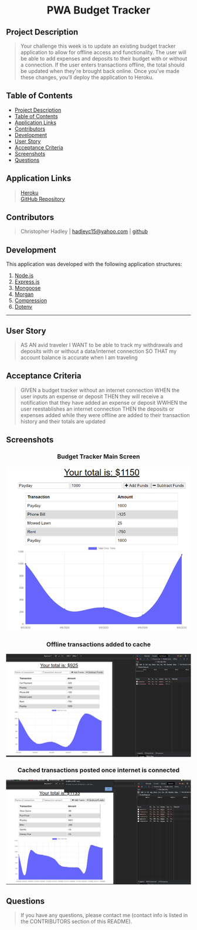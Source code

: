 # <div align="center">**PWA Budget Tracker**</div>

## **Project Description**
> Your challenge this week is to update an existing budget tracker application to allow for offline access and functionality. The user will be able to add expenses and deposits to their budget with or without a connection. If the user enters transactions offline, the total should be updated when they're brought back online. Once you’ve made these changes, you’ll deploy the application to Heroku.

## **Table of Contents** 
* [Project Description](#project-description)  
* [Table of Contents](#table-of-contents)  
* [Application Links](#application-links)  
* [Contributors](#contributors)  
* [Development](#development)  
* [User Story](#user-story)  
* [Acceptance Criteria](#acceptance-criteria)  
* [Screenshots](#screenshots)
* [Questions](#questions)  

## **Application Links**
> [Heroku](https://boiling-springs-33052.herokuapp.com/)  
> [GitHub Repository](https://github.com/hadleyc15/pwa-budget-tracker)

## **Contributors** 
> Christopher Hadley | <hadleyc15@yahoo.com> | [github](https://github.com/hadleyc15)    

## **Development**
This application was developed with the following application structures:

1. [Node.js](https://nodejs.org/en/)
2. [Express.js](http://expressjs.com/)
3. [Mongoose](https://mongoosejs.com/)
4. [Morgan](https://www.npmjs.com/package/morgan)
5. [Compression](https://www.npmjs.com/package/compression)
6. [Dotenv](https://www.npmjs.com/package/dotenv)

---

## **User Story**

> AS AN avid traveler
> I WANT to be able to track my withdrawals and deposits with or without a data/internet connection
> SO THAT my account balance is accurate when I am traveling

## **Acceptance Criteria**
> GIVEN a budget tracker without an internet connection
> WHEN the user inputs an expense or deposit
> THEN they will receive a notification that they have added an expense or deposit
> WWHEN the user reestablishes an internet connection
> THEN the deposits or expenses added while they were offline are added to their transaction history and their totals are updated


## **Screenshots**

### <div align="center">**Budget Tracker Main Screen**</div>
<img src="/assets/images/Screenshot%20(107).png" />

### <div align="center">**Offline transactions added to cache**</div>
<img src="/assets/images/Screenshot%20(108).png" />

### <div align="center">**Cached transactions posted once internet is connected**</div>
<img src="/assets/images/Screenshot%20(109).png" />


## **Questions**
>If you have any questions, please contact me (contact info is listed in the CONTRIBUTORS section of this README).